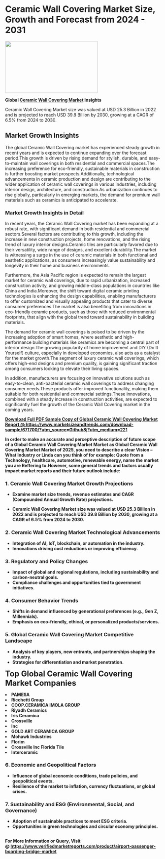 <H1>Ceramic Wall Covering Market Size, Growth and Forecast from 2024 - 2031</H1><img class="aligncenter size-medium wp-image-584254" src="https://thirdeyenews.in/wp-content/uploads/2024/09/Global-Market-Research-300x168.jpeg" alt="" width="300" height="168" /><p><strong>Global&nbsp;<a href="https://www.marketsizeandtrends.com/download-sample/671700/?utm_source=Github8j?utm_medium=221">Ceramic Wall Covering Market</a> Insights</strong></p><p>Ceramic Wall Covering Market size was valued at USD 25.3 Billion in 2022 and is projected to reach USD 39.8 Billion by 2030, growing at a CAGR of 6.5% from 2024 to 2030.</p><p><h2>Market Growth Insights</h2> <p>The global Ceramic Wall Covering market has experienced steady growth in recent years and is expected to continue expanding over the forecast period.This growth is driven by rising demand for stylish, durable, and easy-to-maintain wall coverings in both residential and commercial spaces.The increasing preference for eco-friendly, sustainable materials in construction is further boosting market prospects.Additionally, technological advancements in ceramic production and design are contributing to the wider application of ceramic wall coverings in various industries, including interior design, architecture, and construction.As urbanization continues to rise globally, particularly in emerging markets, the demand for premium wall materials such as ceramics is anticipated to accelerate.</p> <p><strong><a href="#"></a></strong></p> <h3>Market Growth Insights in Detail</h3> <p>In recent years, the Ceramic Wall Covering market has been expanding at a robust rate, with significant demand in both residential and commercial sectors.Several factors are contributing to this growth, including the increase in new construction projects, home renovations, and the rising trend of luxury interior designs.Ceramic tiles are particularly favored due to their versatility, wide range of designs, and excellent durability.The market is witnessing a surge in the use of ceramic materials in both functional and aesthetic applications, as consumers increasingly value sustainability and longevity in their home and business environments.</p> <p>Furthermore, the Asia Pacific region is expected to remain the largest market for ceramic wall coverings, due to rapid urbanization, increased construction activity, and growing middle-class populations in countries like China and India.Moreover, the shift toward digital ceramic printing technologies is enhancing the design capabilities, enabling manufacturers to offer customized and visually appealing products that cater to diverse consumer preferences.The market is also benefiting from innovations in eco-friendly ceramic products, such as those with reduced environmental footprints, that align with the global trend toward sustainability in building materials.</p> <p>The demand for ceramic wall coverings is poised to be driven by the increasing adoption of smart homes, where aesthetic and high-performance building materials like ceramics are becoming a central part of interior design.The growing popularity of home improvement and DIY (Do It Yourself) culture, especially in developed economies, also acts as a catalyst for the market growth.The segment of luxury ceramic wall coverings, which offers high-end designs and premium quality, is gaining significant traction among consumers looking to elevate their living spaces.</p> <p>In addition, manufacturers are focusing on innovative solutions such as easy-to-clean, anti-bacterial ceramic wall coverings to address changing consumer needs.These products offer improved functionality, making them suitable for both residential and commercial settings.These innovations, combined with a steady increase in construction activities, are expected to significantly fuel the growth of the Ceramic Wall Covering market in the coming years.</p> <p><strong><a href="#"></p><p><span class=""><strong>Download Full PDF Sample Copy of Global Ceramic Wall Covering Market Report</strong> @ <a href="https://www.marketsizeandtrends.com/download-sample/671700/?utm_source=Github8j?utm_medium=221" target="_blank">https://www.marketsizeandtrends.com/download-sample/671700/?utm_source=Github8j?utm_medium=221</a></span></p><p>In order to make an accurate and perceptive description of future scope of a Global&nbsp;Ceramic Wall Covering Market Market as Global&nbsp;Ceramic Wall Covering Market Market of 2025, you need to describe a clear Vision &ndash; What Industry or Linda can you think of for example: Quote from a Technology, healthcare, automotive, renewable energy, name the market you are Reffering to.However, some general trends and factors usually impact market reports and their future outlook include:</p><h3>1.&nbsp;<strong>Ceramic Wall Covering Market Growth Projections</strong></h3><ul><li>Examine market size trends, revenue estimates and CAGR (Compounded Annual Growth Rate) projections.</li><li><p>Ceramic Wall Covering Market size was valued at USD 25.3 Billion in 2022 and is projected to reach USD 39.8 Billion by 2030, growing at a CAGR of 6.5% from 2024 to 2030.</p></li></ul><h3>2.&nbsp;<strong>Ceramic Wall Covering Market Technological Advancements</strong></h3><ul><li>Integration of AI, IoT, blockchain, or automation in the industry.</li><li>Innovations driving cost reductions or improving efficiency.</li></ul><h3>3.&nbsp;<strong>Regulatory and Policy Changes</strong></h3><ul><li>Impact of global and regional regulations, including sustainability and carbon-neutral goals.</li><li>Compliance challenges and opportunities tied to government initiatives.</li></ul><h3>4.&nbsp;<strong>Consumer Behavior Trends</strong></h3><ul><li>Shifts in demand influenced by generational preferences (e.g., Gen Z, Millennials).</li><li>Emphasis on eco-friendly, ethical, or personalized products/services.</li></ul><h3>5.&nbsp;<strong>Global Ceramic Wall Covering Market Competitive Landscape</strong></h3><ul><li>Analysis of key players, new entrants, and partnerships shaping the industry.</li><li>Strategies for differentiation and market penetration.</li></ul><p data-pm-slice="1 1 []"><span style="color: inherit; font-family: inherit; font-size: 25px;">Top Global Ceramic Wall Covering Market Companies</span></p><div class="" data-test-id=""><p><li>PAMESA</li><li> Ricchetti Group</li><li> COOP.CERAMICA IMOLA GROUP</li><li> Riyadh Ceramics</li><li> Iris Ceramica</li><li> Crossville</li><li> Inc</li><li> GOLD ART CERAMICA GROUP</li><li> Mohawk Industries</li><li> Florim</li><li> Crossville Inc Florida Tile</li><li> Interceramic</li></p></div><h3>6.&nbsp;<strong>Economic and Geopolitical Factors</strong></h3><ul><li>Influence of global economic conditions, trade policies, and geopolitical events.</li><li>Resilience of the market to inflation, currency fluctuations, or global crises.</li></ul><h3>7.&nbsp;<strong>Sustainability and ESG (Environmental, Social, and Governance)</strong></h3><ul><li>Adoption of sustainable practices to meet ESG criteria.</li><li>Opportunities in green technologies and circular economy principles.</li></ul><h2><strong style="font-size: 14px;">For More Information or Query, Visit @&nbsp;</strong><a style="background-color: #ffffff; font-size: 14px;" href="https://www.marketsizeandtrends.com/report/ceramic-wall-covering-market/" target="_blank">https://www.verifiedmarketreports.com/product/airport-passenger-boarding-bridge-market</a></h2>